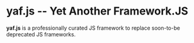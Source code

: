 yaf.js -- Yet Another Framework.JS
===

**yaf.js** is a professionally curated JS framework to replace soon-to-be deprecated JS frameworks.
